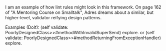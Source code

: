 I am an example of how lint rules might look in this framework. On page 162 of "A Mentoring Course on Smalltalk", Adres dreams about a similar, but higher-level, validator reifying design patterns.

Examples (DoIt):
	(self validate: PoorlyDesignedClass>>#methodWithInvalidSuperSend) explore.
or
	(self validate: PoorlyDesignedClass>>#methodReturningFromExceptionHandler) explore.